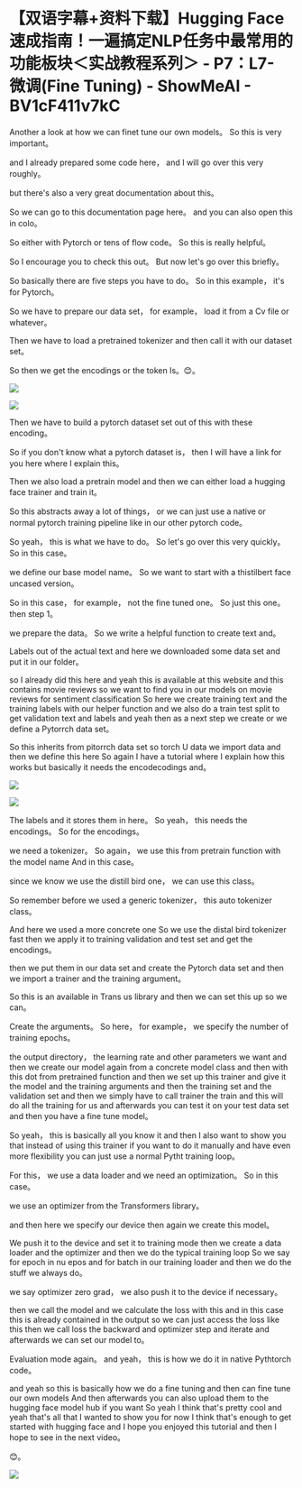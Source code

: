 # 【双语字幕+资料下载】Hugging Face速成指南！一遍搞定NLP任务中最常用的功能板块＜实战教程系列＞ - P7：L7- 微调(Fine Tuning) - ShowMeAI - BV1cF411v7kC

Another a look at how we can finet tune our own models。 So this is very important。

 and I already prepared some code here， and I will go over this very roughly。

 but there's also a very great documentation about this。

 So we can go to this documentation page here。 and you can also open this in colo。

 So either with Pytorch or tens of flow code。 So this is really helpful。

 So I encourage you to check this out。 But now let's go over this briefly。

 So basically there are five steps you have to do。 So in this example， it's for Pytorch。

 So we have to prepare our data set， for example， load it from a Cv file or whatever。

 Then we have to load a pretrained tokenizer and then call it with our dataset set。

 So then we get the encodings or the token Is。😊。

![](img/4ee3097c7f433d913bfc9e33552e43f7_1.png)

![](img/4ee3097c7f433d913bfc9e33552e43f7_2.png)

Then we have to build a pytorch dataset set out of this with these encoding。

 So if you don't know what a pytorch dataset is， then I will have a link for you here where I explain this。

 Then we also load a pretrain model and then we can either load a hugging face trainer and train it。

 So this abstracts away a lot of things， or we can just use a native or normal pytorch training pipeline like in our other pytorch code。

 So yeah， this is what we have to do。 So let's go over this very quickly。 So in this case。

 we define our base model name。 So we want to start with a thistilbert face uncased version。

 So in this case， for example， not the fine tuned one。 So just this one。 then step 1。

 we prepare the data。 So we write a helpful function to create text and。

Labels out of the actual text and here we downloaded some data set and put it in our folder。

 so I already did this here and yeah this is available at this website and this contains movie reviews so we want to find you in our models on movie reviews for sentiment classification So here we create training text and the training labels with our helper function and we also do a train test split to get validation text and labels and yeah then as a next step we create or we define a Pytorrch data set。

 So this inherits from pitorrch data set so torch U data we import data and then we define this here So again I have a tutorial where I explain how this works but basically it needs the encodecodings and。



![](img/4ee3097c7f433d913bfc9e33552e43f7_4.png)

![](img/4ee3097c7f433d913bfc9e33552e43f7_5.png)

The labels and it stores them in here。 So yeah， this needs the encodings。 So for the encodings。

 we need a tokenizer。 So again， we use this from pretrain function with the model name And in this case。

 since we know we use the distill bird one， we can use this class。

 So remember before we used a generic tokenizer， this auto tokenizer class。

 And here we used a more concrete one So we use the distal bird tokenizer fast then we apply it to training validation and test set and get the encodings。

 then we put them in our data set and create the Pytorch data set and then we import a trainer and the training argument。

 So this is an available in Trans us library and then we can set this up so we can。

Create the arguments。 So here， for example， we specify the number of training epochs。

 the output directory， the learning rate and other parameters we want and then we create our model again from a concrete model class and then with this dot from pretrained function and then we set up this trainer and give it the model and the training arguments and then the training set and the validation set and then we simply have to call trainer the train and this will do all the training for us and afterwards you can test it on your test data set and then you have a fine tune model。

 So yeah， this is basically all you know it and then I also want to show you that instead of using this trainer if you want to do it manually and have even more flexibility you can just use a normal Pytht training loop。

For this， we use a data loader and we need an optimization。 So in this case。

 we use an optimizer from the Transformers library。

 and then here we specify our device then again we create this model。

 We push it to the device and set it to training mode then we create a data loader and the optimizer and then we do the typical training loop So we say for epoch in nu epos and for batch in our training loader and then we do the stuff we always do。

 we say optimizer zero grad， we also push it to the device if necessary。

 then we call the model and we calculate the loss with this and in this case this is already contained in the output so we can just access the loss like this then we call loss the backward and optimizer step and iterate and afterwards we can set our model to。

Evaluation mode again。 and yeah， this is how we do it in native Pythtorch code。

 and yeah so this is basically how we do a fine tuning and then can fine tune our own models And then afterwards you can also upload them to the hugging face model hub if you want So yeah I think that's pretty cool and yeah that's all that I wanted to show you for now I think that's enough to get started with hugging face and I hope you enjoyed this tutorial and then I hope to see in the next video。

😊。

![](img/4ee3097c7f433d913bfc9e33552e43f7_7.png)